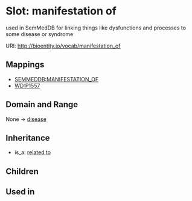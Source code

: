 # Slot: manifestation of


used in SemMedDB for linking things like dysfunctions and processes to some disease or syndrome

URI: http://bioentity.io/vocab/manifestation_of
## Mappings

 * [SEMMEDDB:MANIFESTATION_OF](http://purl.obolibrary.org/obo/SEMMEDDB_MANIFESTATION_OF)
 * [WD:P1557](http://purl.obolibrary.org/obo/WD_P1557)
## Domain and Range

None -> [disease](Disease.md)
## Inheritance

 *  is_a: [related to](related_to.md)
## Children

## Used in

